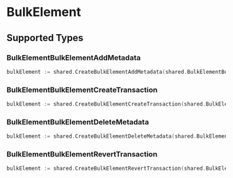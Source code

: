 # BulkElement


## Supported Types

### BulkElementBulkElementAddMetadata

```go
bulkElement := shared.CreateBulkElementAddMetadata(shared.BulkElementBulkElementAddMetadata{/* values here */})
```

### BulkElementBulkElementCreateTransaction

```go
bulkElement := shared.CreateBulkElementCreateTransaction(shared.BulkElementBulkElementCreateTransaction{/* values here */})
```

### BulkElementBulkElementDeleteMetadata

```go
bulkElement := shared.CreateBulkElementDeleteMetadata(shared.BulkElementBulkElementDeleteMetadata{/* values here */})
```

### BulkElementBulkElementRevertTransaction

```go
bulkElement := shared.CreateBulkElementRevertTransaction(shared.BulkElementBulkElementRevertTransaction{/* values here */})
```

